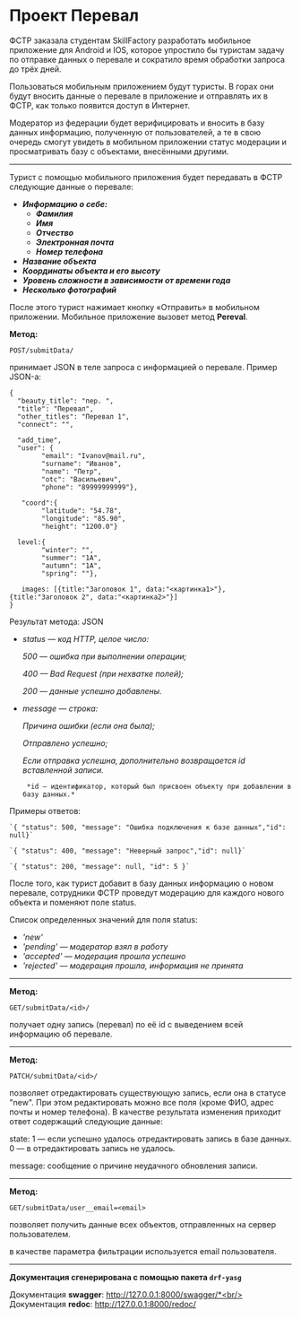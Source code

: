 # Проект Перевал

ФСТР заказала студентам SkillFactory разработать мобильное приложение для Android и IOS, которое упростило бы туристам
задачу по отправке данных о перевале и сократило время обработки запроса до трёх дней.

Пользоваться мобильным приложением будут туристы. В горах они будут вносить данные о перевале в приложение и отправлять
их в ФСТР, как только появится доступ в Интернет.

Модератор из федерации будет верифицировать и вносить в базу данных информацию, полученную от пользователей, а те в свою
очередь смогут увидеть в мобильном приложении статус модерации и просматривать базу с объектами, внесёнными другими.

___

Турист с помощью мобильного приложения будет передавать в ФСТР следующие данные о перевале:

+ ***Информацию о себе:***
    + ***Фамилия***
    + ***Имя***
    + ***Отчество***
    + ***Электронная почта***
    + ***Номер телефона***
+ ***Название объекта***
+ ***Координаты объекта и его высоту***
+ ***Уровень сложности в зависимости от времени года***
+ ***Несколько фотографий***

После этого турист нажимает кнопку «Отправить» в мобильном приложении. Мобильное приложение вызовет метод **Pereval**.

**Метод:**

```
POST/submitData/
```

принимает JSON в теле запроса с информацией о перевале. Пример JSON-а:

```
{
  "beauty_title": "пер. ",
  "title": "Перевал",
  "other_titles": "Перевал 1",
  "connect": "",
 
  "add_time",
  "user": {
        "email": "Ivanov@mail.ru", 		
        "surname": "Иванов",
        "name": "Петр",
        "otc": "Васильевич",
        "phone": "89999999999"}, 
 
   "coord":{
        "latitude": "54.78",
        "longitude": "85.90",
        "height": "1200.0"}
 
  level:{
        "winter": "",
        "summer": "1А",
        "autumn": "1А",
        "spring": ""},
 
   images: [{title:"Заголовок 1", data:"<картинка1>"}, {title:"Заголовок 2", data:"<картинка2>"}]
}
```

Результат метода: JSON

+ *status — код HTTP, целое число:*

  *500 — ошибка при выполнении операции;*

  *400 — Bad Request (при нехватке полей);*

  *200 — данные успешно добавлены.*

+ *message — строка:*

  *Причина ошибки (если она была);*

  *Отправлено успешно;*

  *Если отправка успешна, дополнительно возвращается id вставленной записи.*

       *id — идентификатор, который был присвоен объекту при добавлении в базу данных.*

Примеры oтветов:

    `{ "status": 500, "message": "Ошибка подключения к базе данных","id": null}`

    `{ "status": 400, "message": "Неверный запрос","id": null}`

    `{ "status": 200, "message": null, "id": 5 }`

После того, как турист добавит в базу данных информацию о новом перевале, сотрудники ФСТР проведут модерацию для
каждого нового объекта и поменяют поле status.

Список определенных значений для поля status:

+ *'new'*
+ *'pending' — модератор взял в работу*
+ *'accepted' — модерация прошла успешно*
+ *'rejected' — модерация прошла, информация не принята*

______

**Метод:**

```
GET/submitData/<id>/
```

получает одну запись (перевал) по её id с выведением всей информацию об перевале.

____

**Метод:**

```
PATCH/submitData/<id>/
```

позволяет отредактировать существующую запись, если она в статусе "new". При этом редактировать можно все поля (кроме
ФИО, адрес почты и номер телефона).
В качестве результата изменения приходит ответ содержащий следующие данные:

state:
1 — если успешно удалось отредактировать запись в базе данных.
0 — в отредактировать запись не удалось.

message: сообщение о причине неудачного обновления записи.

_____

**Метод:**

```
GET/submitData/user__email=<email>
```

позволяет получить данные всех объектов, отправленных на сервер пользователем.

в качестве параметра фильтрации используется email пользователя.

______

**Документация сгенерирована с помощью пакета `drf-yasg`**

Документация **swagger**: http://127.0.0.1:8000/swagger/*<br/>
Документация **redoc**: http://127.0.0.1:8000/redoc/
